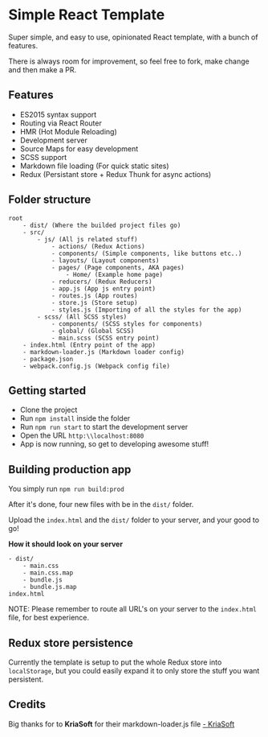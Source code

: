 # Simple React Template
Super simple, and easy to use, opinionated React template, with a bunch of features.

There is always room for improvement, so feel free to fork, make change and then make a PR.

## Features
- ES2015 syntax support
- Routing via React Router
- HMR (Hot Module Reloading)
- Development server
- Source Maps for easy development
- SCSS support
- Markdown file loading (For quick static sites)
- Redux (Persistant store + Redux Thunk for async actions)

## Folder structure
```
root
    - dist/ (Where the builded project files go)
    - src/
        - js/ (All js related stuff)
            - actions/ (Redux Actions)
            - components/ (Simple components, like buttons etc..)
            - layouts/ (Layout components)
            - pages/ (Page components, AKA pages)
                - Home/ (Example home page)
            - reducers/ (Redux Reducers)
            - app.js (App js entry point)
            - routes.js (App routes)
            - store.js (Store setup)
            - styles.js (Importing of all the styles for the app)
        - scss/ (All SCSS styles)
            - components/ (SCSS styles for components)
            - global/ (Global SCSS)
            - main.scss (SCSS entry point)
    - index.html (Entry point of the app)
    - markdown-loader.js (Markdown loader config)
    - package.json
    - webpack.config.js (Webpack config file)
```

## Getting started
- Clone the project
- Run `npm install` inside the folder
- Run `npm run start` to start the development server
- Open the URL `http:\\localhost:8080`
- App is now running, so get to developing awesome stuff!

## Building production app
You simply run `npm run build:prod`

After it's done, four new files with be in the `dist/` folder.

Upload the `index.html` and the `dist/` folder to your server, and your good to go!

**How it should look on your server**
```
- dist/
    - main.css
    - main.css.map
    - bundle.js
    - bundle.js.map
index.html
```

NOTE: Please remember to route all URL's on your server to the `index.html` file, for best experience.

## Redux store persistence
Currently the template is setup to put the whole Redux store into `localStorage`, but you could easily expand it to only store the stuff you want persistent.

## Credits
Big thanks for to **KriaSoft** for their markdown-loader.js file [- KriaSoft](https://github.com/kriasoft/react-static-boilerplate)
